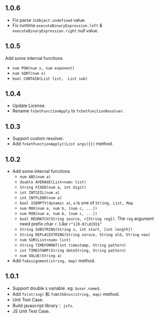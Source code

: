 ## 1.0.6

- Fix parse `JsObject.undefined` value.
- Fix runtime `executeBinaryExpression.left` & `executeBinaryExpression.right` null value.

## 1.0.5

Add some internal functions

- `num POW(num x, num exponent)`
- `num SQRT(num x)`
- `bool CONTAIN(List list,  List sub)`

## 1.0.4

- Update License.
- Rename `fxSetFunctionApply` to `fxSetFunctionResolver`.

## 1.0.3

- Support custom resolver.
- Add `fxSetFunctionApply((List args){})` method.

## 1.0.2

- Add some internal functions
  - `num ABS(num a)`
  - `double AVERAGE(List<num> list)`
  - `String FIXED(num a, int digit)`
  - `int INTCEIL(num a)`
  - `int INTFLOOR(num a)`
  - `bool ISEMPTY(dynamic a)`, `a` is one of `String, List, Map`
  - `num MAX(num a, num b, [num c, ...])`
  - `num MIN(num a, num b, [num c, ...])`
  - `bool REGMATCH(String source, r{String reg})`. The `reg` argument need prefix char `r`. Like `r"1[0-9]\d{9}$"`
  - `String SUBSTRING(String s, int start, [int length])`
  - `String REPLACESTRING(String soruce, String old, String new)`
  - `num SUM(List<num> list)`
  - `String TIMEFORMAT(int timestamp, String pattern)`
  - `int TIMESTAMP(String dateString, String pattern)`
  - `num VALUE(String a)`
- Add `fxAssignment(string, map)` method.

## 1.0.1

- Support double  `$`  variable. eg: `$user.name$`.
- Add `fx(string)` 和 `fxWithEnvs(string, map)` method.
- Unit Test Case.
- Build javascript library： `jsfx`.
- JS Unit Test Case.
